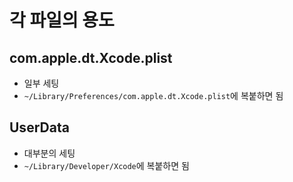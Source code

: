 # 각 파일의 용도
## com.apple.dt.Xcode.plist
- 일부 세팅
- `~/Library/Preferences/com.apple.dt.Xcode.plist`에 복붙하면 됨

## UserData
- 대부분의 세팅
- `~/Library/Developer/Xcode`에 복붙하면 됨